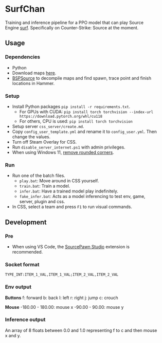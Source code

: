 # SurfChan
Training and inference pipeline for a PPO model that can play Source Engine [surf](https://www.youtube.com/watch?v=3pCyKM2YWrI). Specifically on Counter-Strike: Source at the moment.

## Usage
### Dependencies
- Python
- Download maps [here](https://github.com/OuiSURF/Surf_Maps).
- [BSPSource](https://github.com/ata4/bspsrc/releases) to decompile maps and find spawn, trace point and finish locations in Hammer.

### Setup
- Install Python packages `pip install -r requirements.txt`.
    - For GPUs with CUDA: `pip install torch torchvision --index-url https://download.pytorch.org/whl/cu118`
    - For others, CPU is used: `pip install torch torchvision`
- Setup server `css_server/create.md`.
- Copy `config_user_template.yml` and rename it to `config_user.yml`. Then change the values.
- Turn off Steam Overlay for CSS.
- Run `disable_server_internet.ps1` with admin privileges.
- When using Windows 11, [remove rounded corners](https://github.com/valinet/Win11DisableRoundedCorners/releases).

### Run
- Run one of the batch files.
    - `play.bat`: Move around in CSS yourself.
    - `train.bat`: Train a model.
    - `infer.bat`: Have a trained model play indefinitely.
    - `fake_infer.bat`: Acts as a model inferencing to test env, game, server, plugin and css.
- In CSS, select a team and press `F1` to run visual commands.

## Development
### Pre
- When using VS Code, the [SourcePawn Studio](https://marketplace.visualstudio.com/items?itemName=Sarrus.sourcepawn-vscode) extension is recommended.

### Socket format
`TYPE_INT:ITEM_1_VAL,ITEM_1_VAL;ITEM_2_VAL,ITEM_2_VAL`

### Env output
**Buttons**
f: forward
b: back
l: left
r: right
j: jump
c: crouch

**Mouse**
-180.00 - 180.00: mouse x
-90.00 - 90.00: mouse y

### Inference output
An array of 8 floats between 0.0 and 1.0 representing f to c and then mouse x and y.
